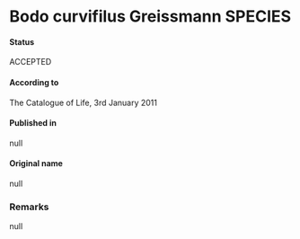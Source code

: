Bodo curvifilus Greissmann SPECIES
=======

#### Status
ACCEPTED

#### According to
The Catalogue of Life, 3rd January 2011

#### Published in
null

#### Original name
null

### Remarks
null